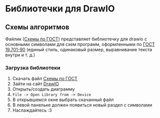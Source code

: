 # Библиотечки для DrawIO

## Схемы алгоритмов

Файлик ([Схемы по ГОСТ](./GOSTFlowChart.xml)) представляет библиотечку для drawio с основными символами для схем программ, оформленными по [ГОСТ 19.701-90](https://docs.cntd.ru/document/9041994) (единый стиль, одинаковый размер, выравнивание текста внутри и т. д.)

### Загрузка библиотеки

1. Скачать файл [Схемы по ГОСТ](./GOSTFlowChart.xml)
2. Зайти на сайт [DrawIO](https://app.diagrams.net/)
3. Открыть/создать диаграмму
4. `File -> Open Library from -> Device`
5. В открывшемся окне выбрать скачанный файл
6. В левой панельке должен появиться новый раздел с символами
7. Наслаждайтесь :3
